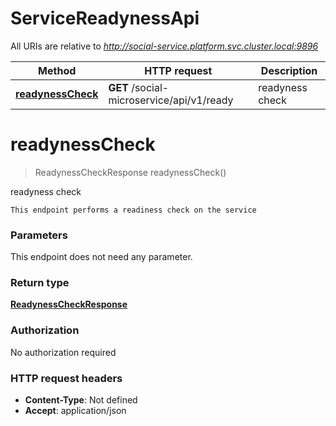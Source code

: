 # ServiceReadynessApi

All URIs are relative to *http://social-service.platform.svc.cluster.local:9896*

| Method | HTTP request | Description |
|------------- | ------------- | -------------|
| [**readynessCheck**](ServiceReadynessApi.md#readynessCheck) | **GET** /social-microservice/api/v1/ready | readyness check |


<a name="readynessCheck"></a>
# **readynessCheck**
> ReadynessCheckResponse readynessCheck()

readyness check

    This endpoint performs a readiness check on the service

### Parameters
This endpoint does not need any parameter.

### Return type

[**ReadynessCheckResponse**](../Models/ReadynessCheckResponse.md)

### Authorization

No authorization required

### HTTP request headers

- **Content-Type**: Not defined
- **Accept**: application/json

